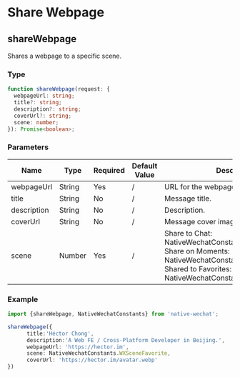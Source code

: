 # Share Webpage

## shareWebpage

Shares a webpage to a specific scene.

### Type

```typescript
function shareWebpage(request: {
  webpageUrl: string;
  title?: string;
  description?: string;
  coverUrl?: string;
  scene: number;
}): Promise<boolean>;
```

### Parameters

| Name            | Type   | Required | Default Value | Description                                                  |
| --------------- | ------ | -------- | ------------- | ------------------------------------------------------------ |
| webpageUrl      | String | Yes      | /             | URL for the webpage be shared.                               |
| title           | String | No       | /             | Message title.                                               |
| description     | String | No       | /             | Description.                                                 |
| coverUrl        | String | No       | /             | Message cover image.                                         |
| scene           | Number | Yes      | /             | Share to Chat:<br />NativeWechatConstants.WXSceneSession<br/>Share on Moments:<br/>NativeWechatConstants.WXSceneTimeline<br/>Shared to Favorites:<br/>NativeWechatConstants.WXSceneFavorite |

### Example

```typescript
import {shareWebpage, NativeWechatConstants} from 'native-wechat';

shareWebpage({
      title:'Héctor Chong',
      description:'A Web FE / Cross-Platform Developer in Beijing.',
      webpageUrl: 'https://hector.im',
      scene: NativeWechatConstants.WXSceneFavorite,
      coverUrl: 'https://hector.im/avatar.webp'
})
```

